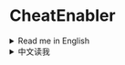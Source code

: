 # CheatEnabler

<details>
<summary>Read me in English</summary>

#### Add various cheat functions while disabling abnormal determinants

## Usage

* Config panel is unified with UXAssist.
* There are also buttons on title screen and planet minimap area to call up the config panel.
* Features:
  + General:
    + Enable Dev Shortcuts (check config panel for usage)
    + Disable Abnormal Checks
    + Unlock techs with key-modifiers (Ctrl/Alt/Shift)
    + Remove all metadata consumption records
    + Remove metadata consumption record in current game
    + Clear metadata flag which bans achievements
    + Assign gamesave to currrnet account
  + Factory:
    + Finish build immediately
    + Architect mode (Infinite buildings)
    + Build without condition
    + No collision
    + Belt signal item generation
      - Count generations as production in statistics
      - Count removals as consumption in statistics
      - Count all raws and intermediates in statistics
      - Belt signal alt format
    + Increase maximum power usage in Logistic Stations and Advanced Mining Machines
      - Logistic Stations: Increased max charging power to 3GW(ILS) and 600MW(PLS) (10x of original)
      - Advanced Mining Machines: Increased max mining speed to 1000%
    + Retrieve/Place items from/to remote planets on logistics control panel
    + Remove space limit between wind turbines and solar panels
    + Wind Turbines do global power coverage
    + Boost power generations for kinds of power generators
  + Planet:
    + Instant hand-craft
    + Infinite Natural Resources
    + Fast Mining
    + Pump Anywhere
    + Terraform without enought soil piles
    + Instant teleport (like that in Sandbox mode)
  + Dyson Sphere:
    + Skip bullet period
    + Skip absorption period
    + Quick absorb
    + Eject anyway
    + Complete Dyson Sphere Shells instantly
  + Mecha/Combat:
    + Mecha and Drones/Fleets invicible
    + Buildings invicible
    + Enable warp without space warpers
    + Teleport to outer space
    + Teleport to selected astronomical

## Notes
* Please upgrade `BepInEx` 5.4.21 or later if using with [BlueprintTweaks](https://dsp.thunderstore.io/package/kremnev8/BlueprintTweaks/) to avoid possible conflicts.
  + You can download `BepInEx` [here](https://github.com/bepinex/bepinex/releases/latest)(choose x64 edition).
  + If using with r2modman, you can upgrade `BepInEx` by clicking `Settings` -> `Browse profile folder`, then extract downloaded zip to the folder and overwrite existing files.

## CREDITS
* [Dyson Sphere Program](https://store.steampowered.com/app/1366540): The great game
* [BepInEx](https://bepinex.dev/): Base modding framework
* [Multifunction_mod](https://github.com/blacksnipebiu/Multifunction_mod): Some cheat functions

</details>

<details>
<summary>中文读我</summary>

#### 添加一些作弊功能，同时屏蔽异常检测

## 使用说明

* 配置面板复用UXAssist
* 标题界面和行星小地图旁也有按钮呼出主面板
* 功能：
  + 常规：
    + 启用开发模式快捷键(使用说明见设置面板)
    + 屏蔽异常检测
    + 使用组合键解锁科技（Ctrl/Alt/Shift）
    + 移除所有元数据消耗记录
    + 移除当前存档的元数据消耗记录
    + 解除当前存档因使用元数据导致的成就限制
    + 将游戏存档绑定给当前账号
  + 工厂：
    + 建造秒完成
    + 建筑师模式(无限建筑)
    + 无条件建造
    + 无碰撞
    + 传送带信号物品生成
      - 统计信息里将生成计算为产物
      - 统计信息里将移除计算为消耗
      - 统计面板中计算所有原材料和中间产物
      - 传送带信号替换格式
    + 提升物流塔和大型采矿机的最大功耗
      - 物流塔：将最大充电功率提高到3GW(星际物流塔)和600MW(行星物流塔)（原来的10倍）
      - 大型采矿机：将最大采矿速度提高到1000%
    + 在物流总控面板上可以从非本地行星取放物品
    + 风力发电机和太阳能板无间距限制
    + 风力涡轮机供电覆盖全球
    + 提升各种发电设备发电量
  + 行星：
    + 快速手动制造
    + 自然资源采集不消耗
    + 高速采集
    + 平地抽水
    + 沙土不够时依然可以整改地形
    + 快速传送(和沙盒模式一样)
  + 戴森球：
    + 跳过子弹阶段
    + 跳过吸收阶段
    + 快速吸收
    + 全球弹射
    + 立即完成戴森壳建造
  + 机甲/战斗：
    + 机甲和战斗无人机无敌
    + 建筑无敌
    + 无需空间翘曲器即可曲速飞行
    + 传送到外太空
    + 传送到选定的天体

## 注意事项
* 如果和[BlueprintTweaks](https://dsp.thunderstore.io/package/kremnev8/BlueprintTweaks/)一起使用，请升级`BepInEx`到5.4.21或更高版本，以避免可能的冲突
  + 你可以在[这里](https://github.com/bepinex/bepinex/releases/latest)（选择x64版本）下载`BepInEx`
  + 如果使用r2modman，你可以点击`Settings` -> `Browse profile folder`，然后将下载的zip解压到该文件夹并覆盖现有文件

## 鸣谢
* [戴森球计划](https://store.steampowered.com/app/1366540): 伟大的游戏
* [BepInEx](https://bepinex.dev/): 基础模组框架
* [Multifunction_mod](https://github.com/blacksnipebiu/Multifunction_mod): 一些作弊功能

</details>
